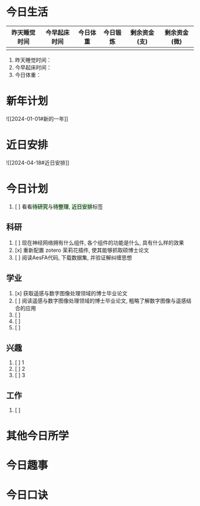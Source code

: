 # 今日生活

| 昨天睡觉时间 | 今早起床时间 | 今日体重 | 今日锻炼 | 剩余资金(支) | 剩余资金(微) |
| ------ | ------ | ---- | ---- | ------- | ------- |
|        |        |      |      |         |         |

1. 昨天睡觉时间：
2. 今早起床时间：
3. 今日体重：

# 新年计划

![[2024-01-01#新的一年]]

# 近日安排

![[2024-04-18#近日安排]]

# 今日计划

1. [ ] 看看<mark style="background: #BBFABBA6;">待研究</mark>与<mark style="background: #BBFABBA6;">待整理</mark>,  <mark style="background: #BBFABBA6;">近日安排</mark>标签

## 科研

1. [ ] 现在神经网络拥有什么组件, 各个组件的功能是什么, 具有什么样的效果
2. [x] 重新配置 zotero 茉莉花插件, 使其能够抓取硕博士论文
3. [ ] 阅读AesFA代码, 下载数据集, 并验证解纠缠思想

## 学业

1. [x] 获取遥感与数字图像处理领域的博士毕业论文
2. [ ] 阅读遥感与数字图像处理领域的博士毕业论文, 粗略了解数字图像与遥感结合的应用
3. [ ] 
4. [ ] 
5. [ ] 

## 兴趣

1. [ ] 1
2. [ ] 2
3. [ ] 3 

## 工作

1. [ ] 

# 其他今日所学



# 今日趣事



# 今日口诀


